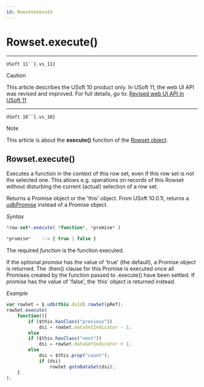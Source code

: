 ```yaml
---
id: Rowsetexecute
---
```


# Rowset.execute()



----

`USoft 11``{.vs_11}`

> [!CAUTION]
> This article describes the USoft 10 product only.
> In USoft 11, the web UI API was revised and improved. For full details, go to:
> [Revised web UI API in USoft 11](/docs/Web%20and%20app%20UIs/UDB%20udb/Revised%20web%20UI%20API%20in%20USoft%2011.md)

----

`USoft 10``{.vs_10}`

> [!NOTE]
> This article is about the **execute()** function of the [Rowset object](/docs/Web%20and%20app%20UIs/UDB%20Rowset/UDB%20Rowset%20object.md).

## **Rowset.execute()**

Executes a function in the context of this row set, even if this row set is not the selected one. This allows e.g. operations on records of this Rowset without disturbing the current (actual) selection of a row set.

Returns a Promise object or the 'this' object. From USoft 10.0.1I, returns a [udbPromise](/docs/Web%20and%20app%20UIs/JavaScript/Promises%20for%20asynchronous%20Javascript.md) instead of a Promise object.

*Syntax*

```js
*row-set*.execute( *function*, *promise* )

*promise*    ::= { true | false }
```

The required *function* is the function executed.

If the optional *promise* has the value of 'true' (the default), a Promise object is returned. The .then() clause for this Promise is executed once all Promises created by the function passed to .execute() have been settled. If *promise* has the value of 'false', the ‘this’ object is returned instead.

*Example*

```js
var rowSet = $.udb(this.dsId).rowSet(pRef);
rowSet.execute(
    function(){
        if ($this.hasClass("previous"))
            dsi = rowSet.dataSetIndicator - 1;
        else
        if ($this.hasClass("next"))
            dsi = rowSet.dataSetIndicator + 1;
        else
            dsi = $this.prop("count");
            if (dsi)
                rowSet.gotoDataSet(dsi);
    }
);
```

 